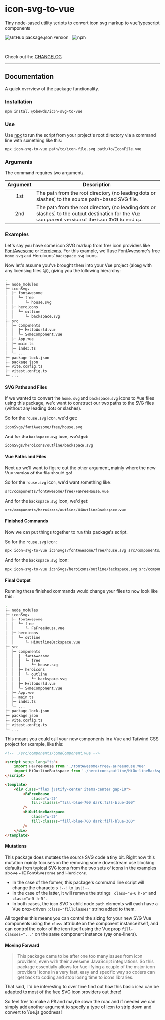 # icon-svg-to-vue

Tiny node-based utility scripts to convert icon svg markup to vue/typescript components

![GitHub package.json version](https://img.shields.io/github/package-json/v/obewds/icon-svg-to-vue?label=Github&logo=github&style=for-the-badge) &nbsp; ![npm](https://img.shields.io/npm/v/@obewds/icon-svg-to-vue?color=%23cc3534&logo=npm&style=for-the-badge)

<br>

Check out the [CHANGELOG](https://github.com/obewds/icon-svg-to-vue/blob/main/CHANGELOG.md)

---
## Documentation

A quick overview of the package functionality.


### Installation

```bash
npm install @obewds/icon-svg-to-vue
```

### Use

Use [npx](https://docs.npmjs.com/cli/v8/commands/npx) to run the script from your project's root directory via a command line with something like this:

```bash
npx icon-svg-to-vue path/to/icon-file.svg path/to/IconFile.vue
```

### Arguments

The command requires two arguments.

| Argument | Description |
|:--------:| ----------- |
| 1st      | The path from the root directory (no leading dots or slashes) to the source path-based SVG file. |
| 2nd      | The path from the root directory (no leading dots or slashes) to the output destination for the Vue component version of the icon SVG to end up. |

### Examples

Let's say you have some icon SVG markup from free icon providers like [FontAwesome](https://fontawesome.com/) or [Heroicons](https://heroicons.com/). For this example, we'll use FontAwesome's free `home.svg` and Heroicons' `backspace.svg` icons.

Now let's assume you've brought them into your Vue project (along with any licensing files 😉), giving you the following hierarchy:

```bash
.
├─ node_modules
├─ iconSvgs
│  ├─ fontAwesome
│  │  └─ free
│  │     └─ house.svg
│  ├─ heroicons
│  │  └─ outline
│  │     └─ backspace.svg
├─ src
│  ├─ components
│  │  ├─ HelloWorld.vue
│  │  └─ SomeComponent.vue
│  ├─ App.vue
│  ├─ main.ts
│  ├─ index.ts
│  └─ ...
├─ package-lock.json
├─ package.json
├─ vite.config.ts
├─ vitest.config.ts
└─ ...

```

#### SVG Paths and Files

If we wanted to convert the `home.svg` and `backspace.svg` icons to Vue files using this package, we'd want to construct our two paths to the SVG files (without any leading dots or slashes).

So for the `house.svg` icon, we'd get:

```bash
iconSvgs/fontAwesome/free/house.svg
```

And for the `backspace.svg` icon, we'd get:

```bash
iconSvgs/heroicons/outline/backspace.svg
```

#### Vue Paths and Files

Next up we'll want to figure out the other argument, mainly where the new Vue version of the file should go!

So for the `house.svg` icon, we'd want something like:

```bash
src/components/fontAwesome/free/FaFreeHouse.vue
```

And for the `backspace.svg` icon, we'd get:

```bash
src/components/heroicons/outline/HiOutlineBackspace.vue
```

#### Finished Commands

Now we can put things together to run this package's script.

So for the `house.svg` icon:

```bash
npx icon-svg-to-vue iconSvgs/fontAwesome/free/house.svg src/components/fontAwesome/free/FaFreeHouse.vue
```

And for the `backspace.svg` icon:

```bash
npx icon-svg-to-vue iconSvgs/heroicons/outline/backspace.svg src/components/heroicons/outline/HiOutlineBackspace.vue
```

#### Final Output

Running those finished commands would change your files to now look like this:

```bash
.
├─ node_modules
├─ iconSvgs
│  ├─ fontAwesome
│  │  └─ free
│  │     └─ FaFreeHouse.vue
│  ├─ heroicons
│  │  └─ outline
│  │     └─ HiOutlineBackspace.vue
├─ src
│  ├─ components
│  │  ├─ fontAwesome
│  │  │  └─ free
│  │  │     └─ house.svg
│  │  ├─ heroicons
│  │  │  └─ outline
│  │  │     └─ backspace.svg
│  │  ├─ HelloWorld.vue
│  │  └─ SomeComponent.vue
│  ├─ App.vue
│  ├─ main.ts
│  ├─ index.ts
│  └─ ...
├─ package-lock.json
├─ package.json
├─ vite.config.ts
├─ vitest.config.ts
└─ ...

```

This means you could call your new components in a Vue and Tailwind CSS project for example, like this:

```html
<!-- ./src/components/SomeComponent.vue -->

<script setup lang="ts">
    import FaFreeHouse from './fontAwesome/free/FaFreeHouse.vue'
    import HiOutlineBackspace from './heroicons/outline/HiOutlineBackspace.vue'
</script>

<template>
    <div class="flex justify-center items-center gap-10">
        <FaFreeHouse
            class="w-20"
            fill-classes="fill-blue-700 dark:fill-blue-300"
        />
        <HiOutlineBackspace
            class="w-20"
            fill-classes="fill-blue-700 dark:fill-blue-300"
        />
    </div>
</template>
```

#### Mutations

This package does mutates the source SVG code a tiny bit. Right now this mutation mainly focuses on the removing some downstream use blocking defaults from typical SVG icons from the two sets of icons in the examples above - IE FontAwesome and Heroicons.

* In the case of the former, this package's command line script will change the characters `!--!` to just `!--`.
* In the case of the latter, it will remove the strings ` class="w-6 h-6"` and ` class="w-5 h-5"`.
* In both cases, the icon SVG's child node `path` elements will each have a Vue prop-driven `:class="fillClasses"` string added to them.

All together this means you can control the sizing for your new SVG Vue components using the `class` attribute on the component instance itself, and can control the color of the icon itself using the Vue prop `fill-classes="..."` on the same component instance (yay one-liners).

#### Moving Forward

> This package came to be after one too many issues from icon providers, even with their awesome JavaScript integrations. So this package essentially allows for Vue-ifying a couple of the major icon providers' icons in a very fast, easy and specific way so coders can get back to coding and stop losing time to icons libraries.

That said, it'd be interesting to over time find out how this basic idea can be adapted to most of the free SVG icon providers out there!

So feel free to make a PR and maybe down the road and if needed we can simply add another argument to specify a type of icon to strip down and convert to Vue.js goodness!

<br>
